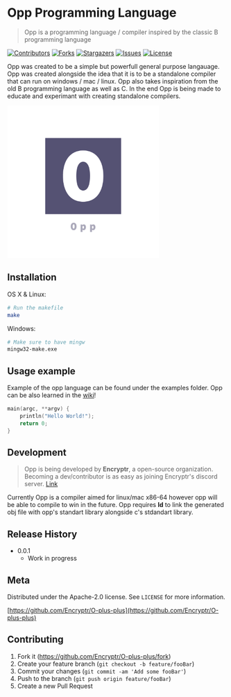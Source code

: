# Opp Programming Language
> Opp is a programming language / compiler inspired by the classic B programming language

[![Contributors][contributors-shield]][contributors-url]
[![Forks][forks-shield]][forks-url]
[![Stargazers][stars-shield]][stars-url]
[![Issues][issues-shield]][issues-url]
[![License][license-shield]][license-url]

Opp was created to be a simple but powerfull general purpose langauage. Opp was created alongside the idea that it is to be a standalone compiler that can run on windows / mac / linux. Opp also takes inspiration from the old B programming language as well as C. In the end Opp is being made to educate and experimant with creating standalone compilers.

<img src="logo.png" width="350" height="350"/>

## Installation

OS X & Linux:

```sh
# Run the makefile
make
```

Windows:

```sh
# Make sure to have mingw
mingw32-make.exe 
```

## Usage example

Example of the opp language can be found under the examples folder. Opp can be also learned in the [wiki][wiki]!

```c
main(argc, **argv) {
	println("Hello World!");
	return 0;
}
```

## Development
> Opp is being developed by **Encryptr**, a open-source organization. Becoming a dev/contributor is as easy as joining Encryptr's discord server. [Link](https://discord.gg/8tcf6sJ5Gq)

Currently Opp is a compiler aimed for linux/mac x86-64 however opp will be able to compile to win in the future. Opp requires **ld** to link the generated obj file with opp's standart library alongside c's stdandart library. 

## Release History
* 0.0.1
    * Work in progress

## Meta

Distributed under the Apache-2.0 license. See ``LICENSE`` for more information.

[https://github.com/Encryptr/O-plus-plus](https://github.com/Encryptr/O-plus-plus)

## Contributing

1. Fork it (<https://github.com/Encryptr/O-plus-plus/fork>)
2. Create your feature branch (`git checkout -b feature/fooBar`)
3. Commit your changes (`git commit -am 'Add some fooBar'`)
4. Push to the branch (`git push origin feature/fooBar`)
5. Create a new Pull Request

<!-- Markdown link & img dfn's -->
[wiki]: https://github.com/Encryptr/O-plus-plus/wiki
[contributors-shield]: https://img.shields.io/github/contributors/Encryptr/O-plus-plus.svg?style=flat-square
[contributors-url]: https://github.com/Encryptr/O-plus-plus/graphs/contributors

[forks-shield]: https://img.shields.io/github/forks/Encryptr/O-plus-plus.svg?style=flat-square
[forks-url]: https://github.com/Encryptr/O-plus-plus/network/members

[stars-shield]: https://img.shields.io/github/stars/Encryptr/O-plus-plus.svg?style=flat-square
[stars-url]: https://github.com/Encryptr/O-plus-plus/stargazers

[issues-shield]: https://img.shields.io/github/issues/Encryptr/O-plus-plus.svg?style=flat-square
[issues-url]: https://github.com/Encryptr/O-plus-plus/issues

[license-shield]: https://img.shields.io/github/license/Encryptr/O-plus-plus.svg?style=flat-square
[license-url]: https://github.com/Encryptr/O-plus-plus/blob/master/LICENSE.txt



